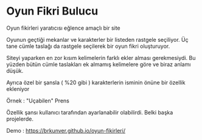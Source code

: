 # Oyun Fikri Bulucu
Oyun fikirleri yaratıcısı eğlence amaçlı bir site

Oyunun geçtiği mekanlar ve karakterler bir listeden rastgele seçiliyor. Üç tane cümle taslağı da rastgele seçilerek bir oyun fikri oluşturuyor.

Siteyi yaparken en zor kısım kelimelerin farklı ekler alması gerekmesiydi. Bu yüzden bütün cümle taslakları ek almamış kelimelere göre ve biraz anlamı düşük.

Ayrıca özel bir şansla ( %20 gibi ) karakterlerin isminin önüne bir özellik ekleniyor 

Örnek : "Uçabilen" Prens

Özellik şansı kullanıcı tarafından ayarlanabilir olabilirdi. Belki başka projelerde.

Demo : https://brkunver.github.io/oyun-fikirleri/

